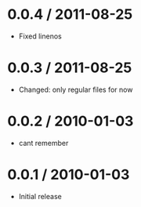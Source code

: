 
0.0.4 / 2011-08-25 
==================

  * Fixed linenos

0.0.3 / 2011-08-25 
==================

  * Changed: only regular files for now

0.0.2 / 2010-01-03
==================

  * cant remember

0.0.1 / 2010-01-03
==================

  * Initial release
